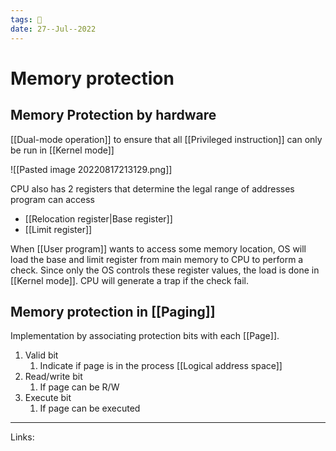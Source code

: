 ```yaml
---
tags: 🌱
date: 27--Jul--2022
---
```


# Memory protection

## Memory Protection by hardware

[[Dual-mode operation]] to ensure that all [[Privileged instruction]] can only be run in [[Kernel mode]]

![[Pasted image 20220817213129.png]]

CPU also has 2 registers that determine the legal range of addresses program can access
- [[Relocation register|Base register]]
- [[Limit register]]

When [[User program]] wants to access some memory location, OS will load the base and limit register from main memory to CPU to perform a check. Since only the OS controls these register values, the load is done in [[Kernel mode]]. CPU will generate a trap if the check fail.

## Memory protection in [[Paging]]

Implementation by associating protection bits with each [[Page]].

1. Valid bit
    1. Indicate if page is in the process [[Logical address space]]
2. Read/write bit
    1. If page can be R/W
3. Execute bit
    1. If page can be executed

---
Links: 
